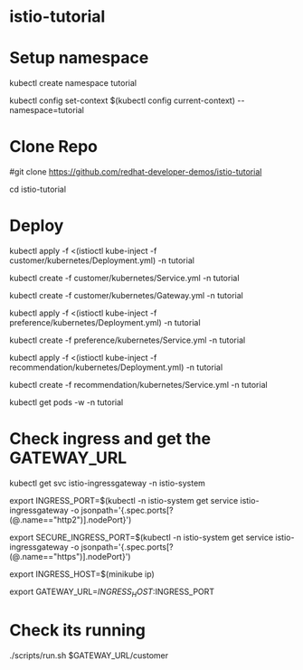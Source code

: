 # istio-tutorial

# Setup namespace
kubectl create namespace tutorial
  
kubectl config set-context $(kubectl config current-context) --namespace=tutorial


# Clone Repo


#git clone https://github.com/redhat-developer-demos/istio-tutorial

cd istio-tutorial

# Deploy
kubectl apply -f <(istioctl kube-inject -f customer/kubernetes/Deployment.yml) -n tutorial

kubectl create -f customer/kubernetes/Service.yml -n tutorial

kubectl create -f customer/kubernetes/Gateway.yml -n tutorial

kubectl apply -f <(istioctl kube-inject -f preference/kubernetes/Deployment.yml)  -n tutorial

kubectl create -f preference/kubernetes/Service.yml -n tutorial

kubectl apply -f <(istioctl kube-inject -f recommendation/kubernetes/Deployment.yml) -n tutorial

kubectl create -f recommendation/kubernetes/Service.yml -n tutorial

kubectl get pods -w -n tutorial

# Check ingress and get the GATEWAY_URL

kubectl get svc istio-ingressgateway -n istio-system

export INGRESS_PORT=$(kubectl -n istio-system get service istio-ingressgateway -o jsonpath='{.spec.ports[?(@.name=="http2")].nodePort}')

export SECURE_INGRESS_PORT=$(kubectl -n istio-system get service istio-ingressgateway -o jsonpath='{.spec.ports[?(@.name=="https")].nodePort}')

export INGRESS_HOST=$(minikube ip)

export GATEWAY_URL=$INGRESS_HOST:$INGRESS_PORT

# Check its running

./scripts/run.sh $GATEWAY_URL/customer

